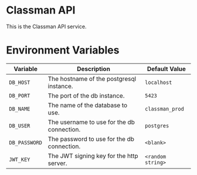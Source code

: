 # Classman API

This is the Classman API service.

# Environment Variables

| Variable      | Description                                | Default Value     |
| ------------- | ------------------------------------------ | ----------------- |
| `DB_HOST`     | The hostname of the postgresql instance.   | `localhost`       |
| `DB_PORT`     | The port of the db instance.               | `5423`            |
| `DB_NAME`     | The name of the database to use.           | `classman_prod`   |
| `DB_USER`     | The username to use for the db connection. | `postgres`        |
| `DB_PASSWORD` | The password to use for the db connection. | `<blank>`         |
| `JWT_KEY`     | The JWT signing key for the http server.   | `<random string>` |
